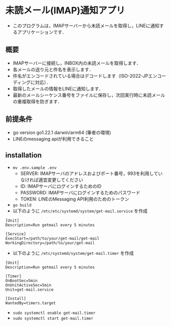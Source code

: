 # 未読メール(IMAP)通知アプリ
- このプログラムは，IMAPサーバーから未読メールを取得し，LINEに通知するアプリケーションです．

## 概要
- IMAPサーバーに接続し，INBOX内の未読メールを取得します．
- 各メールの送り元と件名を表示します．
- 件名がエンコードされている場合はデコードします（ISO-2022-JPエンコーディングに対応）．
- 取得したメールの情報をLINEに通知します．
- 最新のメールシーケンス番号をファイルに保存し，次回実行時に未読メールの重複取得を防ぎます．

## 前提条件
- go version go1.22.1 darwin/arm64 (筆者の環境)
- LINEのmessaging apiが利用できること

## installation
- `mv .env.sample .env`
    - SERVER: IMAPサーバのアドレスおよびポート番号，993を利用していなければ適宜変更してください
    - ID: IMAPサーバにログインするためのID
    - PASSWORD: IMAPサーバにログインするためのパスワード
    - TOKEN: LINEのMessaging API利用のためのトークン    
- `go build`
- 以下のように `/etc/etc/systemd/system/get-mail.service` を作成
```
[Unit]
Description=Run getmail every 5 minutes

[Service]
ExecStart=/path/to/your/get-mail/get-mail
WorkingDirectory=/path/to/your/get-mail
```

- 以下のように `/etc/systemd/system/get-mail.timer` を作成
```
[Unit]
Description=Run getmail every 5 minutes

[Timer]
OnBootSec=5min
OnUnitActiveSec=5min
Unit=get-mail.service

[Install]
WantedBy=timers.target
```

- `sudo systemctl enable get-mail.timer`
- `sudo systemctl start get-mail.timer`